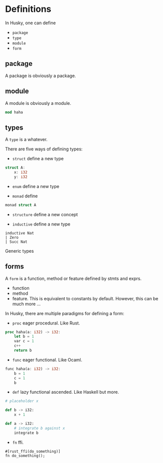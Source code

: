 # Definitions

In Husky, one can define

- `package`
- `type`
- `module`
- `form`

## package

A package is obviously a package.

## module

A module is obviously a module.

```rust
mod haha
```

## types

A `type` is a whatever.

There are five ways of defining types:

- `struct` define a new type

```rust
struct A:
    x: i32
    y: i32
```

- `enum` define a new type

- `monad` define

```rust
monad struct A
```

- `structure` define a new concept

- `inductive` define a new type

```Lean
inductive Nat
| Zero
| Succ Nat
```

Generic types

## forms

A `form` is a function, method or feature defined by stmts and exprs.

- function
- method
- feature. This is equivalent to constants by default. However, this can be much more ...

In Husky, there are multiple paradigms for defining a form:

- `proc` eager procedural. Like Rust.

```rust
proc haha(a: i32) -> i32:
    let b = 1
    var c = 1
    c++
    return b
```

- `func` eager functional. Like Ocaml.

```rust
func haha(a: i32) -> i32:
    b = 1
    c = 1
    b
```

- `def` lazy functional ascended. Like Haskell but more.

```python
# placeholder x

def b -> i32:
    x + 1

def a -> i32:
    # integrate b against x
    integrate b
```

- `fn` ffi.

```
#[rust_ffi(do_something)]
fn do_something();
```

